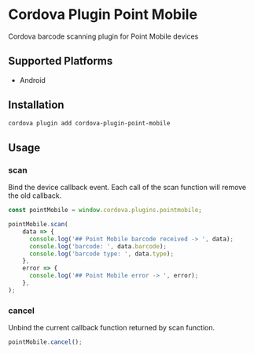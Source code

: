 # Cordova Plugin Point Mobile
Cordova barcode scanning plugin for Point Mobile devices

## Supported Platforms

- Android

## Installation

```bash
cordova plugin add cordova-plugin-point-mobile
```

## Usage

### scan

Bind the device callback event. Each call of the scan function will remove the old callback.

```js
const pointMobile = window.cordova.plugins.pointmobile;

pointMobile.scan(
    data => {
      console.log('## Point Mobile barcode received -> ', data);
      console.log('barcode: ', data.barcode);
      console.log('barcode type: ', data.type);
    },
    error => {
      console.log('## Point Mobile error -> ', error);
    },
);
```

### cancel

Unbind the current callback function returned by scan function.

```js
pointMobile.cancel();
```

